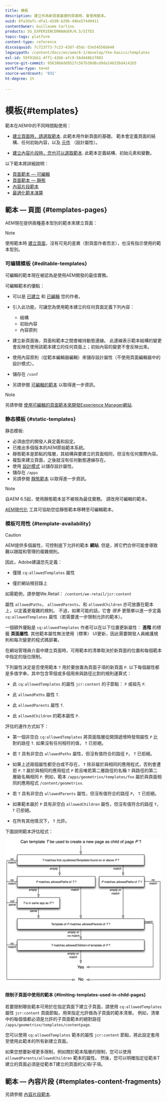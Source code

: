 ```yaml
---
title: 模板
description: 建立作為新頁面基礎的頁面時，會使用範本。
uuid: 6fa3dafc-dfa1-42d8-b296-d4be57449411
contentOwner: Guillaume Carlino
products: SG_EXPERIENCEMANAGER/6.5/SITES
topic-tags: platform
content-type: reference
discoiquuid: 7c723773-7c23-43d7-85dc-53e54556b648
legacypath: /content/docs/en/aem/6-1/develop/the-basics/templates
exl-id: 59f01bb1-4ff1-42b6-afc9-56d448b1f803
source-git-commit: 95638b6dd9527c567b38d8cd9da14633bd4142b5
workflow-type: tm+mt
source-wordcount: '931'
ht-degree: 1%

---
```


# 模板{#templates}

範本在AEM中的不同時間點使用：

* [建立頁面時，請選取範本](#templates-pages). 此範本用作新頁面的基礎。 範本會定義頁面的結構、任何初始內容，以及 [元件](/help/sites-authoring/default-components.md) （設計屬性）。

* [建立內容片段時，您也可以選取範本](#templates-content-fragments). 此範本定義結構、初始元素和變數。

以下範本將詳細說明：

* [頁面範本 — 可編輯](/help/sites-developing/page-templates-editable.md)
* [頁面範本 — 靜態](/help/sites-developing/page-templates-static.md)
* [內容片段範本](/help/sites-developing/content-fragment-templates.md)
* [最適化範本演算](/help/sites-developing/templates-adaptive-rendering.md)

## 範本 — 頁面 {#templates-pages}

AEM現在提供兩種基本型別的範本來建立頁面：

>[!NOTE]
>
>使用範本時 [建立頁面](/help/sites-authoring/managing-pages.md#creating-a-new-page)，沒有可見的差異（對頁面作者而言），也沒有指示使用的範本型別。

### 可编辑模板 {#editable-templates}

可編輯的範本現在被認為是使用AEM開發的最佳實務。

可編輯範本的優點：

* 可以是 [已建立](/help/sites-authoring/templates.md#creating-a-new-template-template-author) 和 [已編輯](/help/sites-authoring/templates.md#editing-a-template-structure-template-author) 您的作者。

* 引入此功能，可讓您為使用範本建立的任何頁面定義下列內容：

   * 結構
   * 初始內容
   * 內容原則

* 建立新頁面後，頁面和範本之間會維持動態連線。 此連線表示範本結構的變更會反映在使用該範本建立的任何頁面上；初始內容的變更不會反映出來。
* 使用內容原則（從範本編輯器編輯）來儲存設計屬性（不使用頁面編輯器中的設計模式）。
* 儲存在 `/conf`
* 另請參閱 [可編輯的範本](/help/sites-developing/page-templates-editable.md) 以取得進一步資訊。

>[!NOTE]
>
>另請參閱 [使用可編輯的頁面範本來開發Experience Manager網站](https://experienceleague.adobe.com/docs/experience-manager-learn/sites/page-authoring/template-editor-feature-video-use.html?lang=en).

### 静态模板 {#static-templates}

静态模板:

* 必須由您的開發人員定義和設定。
* 已推出多個版本的AEM原始範本系統。
* 靜態範本是節點的階層，其結構與要建立的頁面相同，但沒有任何實際內容。
* 複製來建立頁面，之後就沒有任何動態連線存在。
* 使用 [設計模式](/help/sites-authoring/default-components-designmode.md) 以儲存設計屬性。
* 儲存在 `/apps`
* 另請參閱 [靜態範本](/help/sites-developing/page-templates-static.md) 以取得進一步資訊。

>[!NOTE]
>
>自AEM 6.5起，使用靜態範本並不被視為最佳實務。 請改用可編輯的範本。
>
>[AEM現代化](modernization-tools.md) 工具可協助您從靜態範本移轉至可編輯範本。

### 模板可用性 {#template-availability}

>[!CAUTION]
>
>AEM提供多個屬性，可控制底下允許的範本 **網站**. 但是，將它們合併可能會導致難以跟蹤和管理的複雜規則。
>
>因此，Adobe建議您先定義：
>
>* 僅限 `cq:allowedTemplates` 屬性
>
>* 僅於網站根目錄上
>
>如需範例，請參閱We.Retail： `/content/we-retail/jcr:content`
>
>屬性 `allowedPaths`， `allowedParents`、和 `allowedChildren` 亦可放置在範本上，以定義更複雜的規則。 不過，如果可能的話，它會 *很多* 更簡單以進一步定義 `cq:allowedTemplates` 屬性（若需要進一步限制允許的範本）。
>
>一個額外優點是 `cq:allowedTemplates` 作者可以在以下位置更新屬性： **進階** 的標籤 **頁面屬性**. 其他範本屬性無法使用（標準） UI更新，因此需要開發人員維護規則和每次變更的程式碼部署。

在網站管理員介面中建立頁面時，可用範本的清單取決於新頁面的位置和每個範本中指定的版位限制。

下列屬性決定是否使用範本 `T` 用於要放置為頁面子項的新頁面 `P`. 以下每個屬性都是多值字串，其中包含零個或多個用來與路徑比對的規則運算式：

* 此 `cq:allowedTemplates` 的屬性 `jcr:content` 的子節點： `P` 或祖先 `P`.

* 此 `allowedPaths` 屬性 `T`.

* 此 `allowedParents` 屬性 `T`.

* 此 `allowedChildren` 的範本屬性 `P`.

評估的運作方式如下：

* 第一個非空白 `cq:allowedTemplates` 將頁面階層從開頭遞增時發現屬性 `P` 比對的路徑 `T`. 如果沒有任何相符的值， `T` 已拒絕。

* 若 `T` 具有非空白 `allowedPaths` 屬性，但沒有值符合的路徑 `P`， `T` 已拒絕。

* 如果上述兩個屬性都空白或不存在， `T` 除非屬於與相同的應用程式，否則會遭拒 `P`. `T` 屬於與相同的應用程式 `P` 若且唯若第二層路徑的名稱 `T` 與路徑的第二層級名稱相同 `P`. 例如，範本 `/apps/geometrixx/templates/foo` 屬於與頁面相同的應用程式 `/content/geometrixx`.

* 若 `T` 具有非空白 `allowedParents` 屬性，但沒有值符合的路徑 `P`， `T` 已拒絕。

* 如果範本屬於 `P` 具有非空白 `allowedChildren` 屬性，但沒有值符合的路徑 `T`， `T` 已拒絕。

* 在所有其他情況下， `T` 允許。

下圖說明範本評估程式：

![chlimage_1-176](assets/chlimage_1-176.png)

#### 限制子頁面中使用的範本 {#limiting-templates-used-in-child-pages}

若要限制哪些範本可用於在指定頁面下建立子頁面，請使用 `cq:allowedTemplates` 屬性 `jcr:content` 頁面節點，用來指定允許做為子頁面的範本清單。 例如，清單中的每個值都必須是允許的子頁面範本的絕對路徑 `/apps/geometrixx/templates/contentpage`.

您可以使用 `cq:allowedTemplates` 範本的屬性  `jcr:content` 節點，將此設定套用至使用此範本的所有新建立頁面。

如果您想要新增更多限制，例如關於範本階層的限制，您可以使用 `allowedParents/allowedChildren` 範本的屬性。 然後，您可以明確指定從範本T建立的頁面必須是從範本T建立的頁面的父項/子項。

## 範本 — 內容片段 {#templates-content-fragments}

另請參閱 [內容片段範本](/help/sites-developing/content-fragment-templates.md).
